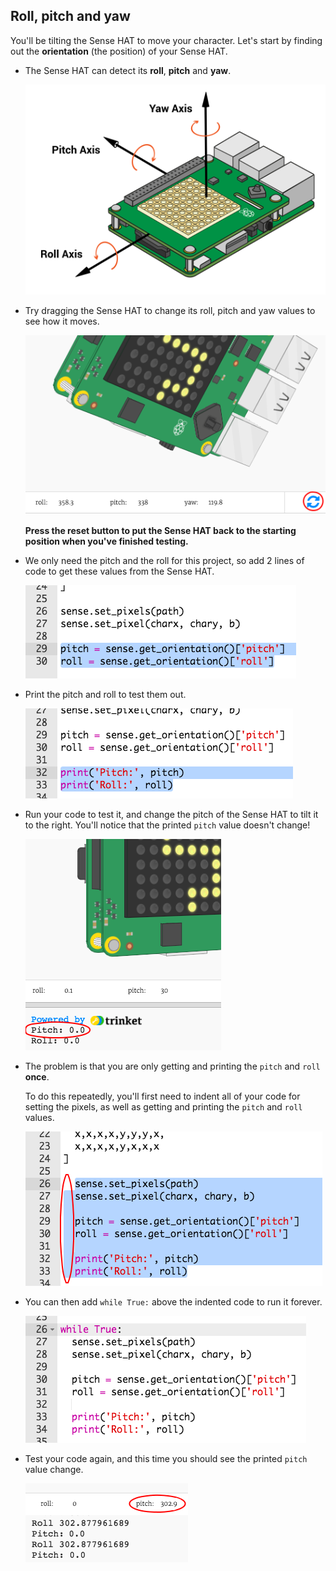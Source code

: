## Roll, pitch and yaw

You'll be tilting the Sense HAT to move your character. Let's start by finding out the **orientation** (the position) of your Sense HAT.

+ The Sense HAT can detect its **roll**, **pitch** and **yaw**.
    
    ![skjermbilde](images/tightrope-rpy.png)

+ Try dragging the Sense HAT to change its roll, pitch and yaw values to see how it moves.
    
    ![skjermbilde](images/tightrope-rpy-test.png)
    
    **Press the reset button to put the Sense HAT back to the starting position when you've finished testing.**

+ We only need the pitch and the roll for this project, so add 2 lines of code to get these values from the Sense HAT.
    
    ![skjermbilde](images/tightrope-roll-pitch.png)

+ Print the pitch and roll to test them out.
    
    ![skjermbilde](images/tightrope-roll-pitch-print.png)

+ Run your code to test it, and change the pitch of the Sense HAT to tilt it to the right. You'll notice that the printed `pitch` value doesn't change!
    
    ![skjermbilde](images/tightrope-pitch-test.png)

+ The problem is that you are only getting and printing the `pitch` and `roll` **once**.
    
    To do this repeatedly, you'll first need to indent all of your code for setting the pixels, as well as getting and printing the `pitch` and `roll` values.
    
    ![skjermbilde](images/tightrope-indent.png)

+ You can then add `while True:` above the indented code to run it forever.
    
    ![skjermbilde](images/tightrope-forever.png)

+ Test your code again, and this time you should see the printed `pitch` value change.
    
    ![skjermbilde](images/tightrope-pitch-test-fix.png)